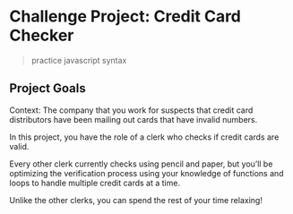 # Challenge Project: Credit Card Checker

> practice javascript syntax

## Project Goals

Context: The company that you work for suspects that credit card distributors have been mailing out cards that have invalid numbers.

In this project, you have the role of a clerk who checks if credit cards are valid.

Every other clerk currently checks using pencil and paper, but you’ll be optimizing the verification process using your knowledge of functions and loops to handle multiple credit cards at a time.

Unlike the other clerks, you can spend the rest of your time relaxing!
